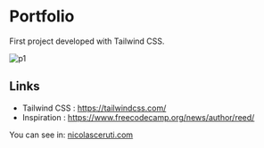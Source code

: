 # Portfolio 

First project developed with Tailwind CSS.

![p1](https://user-images.githubusercontent.com/79486020/213159865-c07c48c7-f525-412b-8e3d-413201f9d847.png)

## Links

- Tailwind CSS : https://tailwindcss.com/
- Inspiration : https://www.freecodecamp.org/news/author/reed/


You can see in: [nicolasceruti.com](http://nicolasceruti.com/portfolio/)
